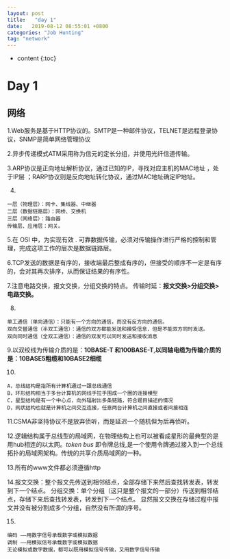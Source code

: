 ```yaml
---
layout: post
title:   "day 1"
date:   2019-08-12 08:55:01 +0800
categories: "Job Hunting"
tag: "network"
---
```


* content
{:toc}




# Day 1

## 网络

1.Web服务是基于HTTP协议的。SMTP是一种邮件协议，TELNET是远程登录协议，SNMP是简单网络管理协议

2.异步传递模式ATM采用称为信元的定长分组，并使用光纤信道传输。

3.ARP协议是正向地址解析协议，通过已知的IP，寻找对应主机的MAC地址 ，处于IP层 ；RARP协议则是反向地址转化协议，通过MAC地址确定IP地址。

4.

```
一层（物理层）：网卡、集线器、中继器
二层（数据链路层）：网桥、交换机
三层（网络层）：路由器
传输层、应用层：网关。
```

5.在 OSI 中，为实现有效 . 可靠数据传输，必须对传输操作进行严格的控制和管理，完成这项工作的层次是数据链路层。

6.TCP发送的数据是有序的，接收端最后整成有序的，但接受的顺序不一定是有序的，会对其再次排序，从而保证结果的有序性。

7.注意电路交换，报文交换，分组交换的特点。 传输时延：**报文交换>分组交换>电路交换。**

8.

```plain
单工通信（单向通信）：只能有一个方向的通信，而没有反方向的通信。
双向交替通信（半双工通信）：通信的双方都能发送和接受信息，但是不能双方同时发送。
双向同时通信（全双工通信）：通信的双发可以同时发送和接收消息
```

9.以双绞线为传输介质的是：**10BASE-T 和100BASE-T**,**以同轴电缆为传输介质的是：10BASE5粗缆和10BASE2细缆**

10.

```plain
A，总线结构是指所有计算机通过一跟总线通信
B，环形结构相当于多台计算机的网线手拉手围成一个圈的连接模型
C，星型结构是有一个中心点，向外辐射出多条链路，符合题目描述的情况
D，网状结构也就是计算机之间交互连接，任意两台计算机之间直接或者间接相连
```

11.CSMA非坚持协议不是放弃侦听，而是延迟一个随机但为后再侦听。

12.逻辑结构属于总线型的局域网，在物理结构上也可以被看成星形的最典型的是用hub相连的以太网。*token bus* 即令牌总线,是一个使用令牌通过接入到一个总线拓扑的局域网架构。传统的共享介质局域网的一种。

13.所有的www文件都必须遵循http

14.报文交换：整个报文先传送到相邻结点，全部存储下来然后查找转发表，转发到下一个结点。 分组交换：单个分组（这只是整个报文的一部分）传送到相邻结点，存储下来后查找转发表，转发到下一个结点。 显然报文交换在存储过程中报文并没有被分割成多个分组，自然没有所谓的序号。

15.

```
编码 ——用数字信号承载数字或模拟数据
调制 ——用模拟信号承载数字或模拟数据
无论模拟或数字数据，都可以既用模拟信号传输，又用数字信号传输
```